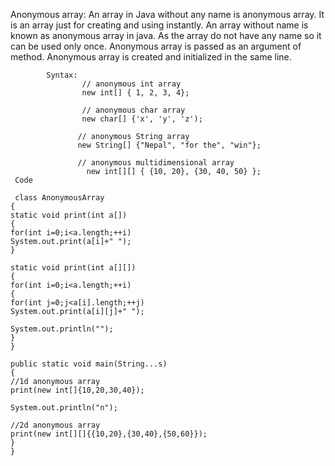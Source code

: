 Anonymous array: An array in Java without any name is anonymous array. It is an array just for creating and using instantly.
An array without name is known as anonymous array in java. 
	As the array do not have any name so it can be used only once. Anonymous array is passed as an argument of method. 
Anonymous array is created and initialized in the same line.
    
            Syntax:
                    // anonymous int array 
                    new int[] { 1, 2, 3, 4};  

                    // anonymous char array  
                    new char[] {'x', 'y', 'z'); 

                   // anonymous String array
                   new String[] {"Nepal", "for the", "win"}; 

                   // anonymous multidimensional array
                     new int[][] { {10, 20}, {30, 40, 50} };
     Code
      
     class AnonymousArray
    {
    static void print(int a[])
    {
    for(int i=0;i<a.length;++i)
    System.out.print(a[i]+" ");
    }
 
    static void print(int a[][])
    {
    for(int i=0;i<a.length;++i)
    {
    for(int j=0;j<a[i].length;++j)
    System.out.print(a[i][j]+" ");
 
    System.out.println("");
    }
    }
  
    public static void main(String...s)
    {
    //1d anonymous array 
    print(new int[]{10,20,30,40});
 
    System.out.println("n");
  
  	//2d anonymous array 
  	print(new int[][]{{10,20},{30,40},{50,60}});  
 	}
	}
